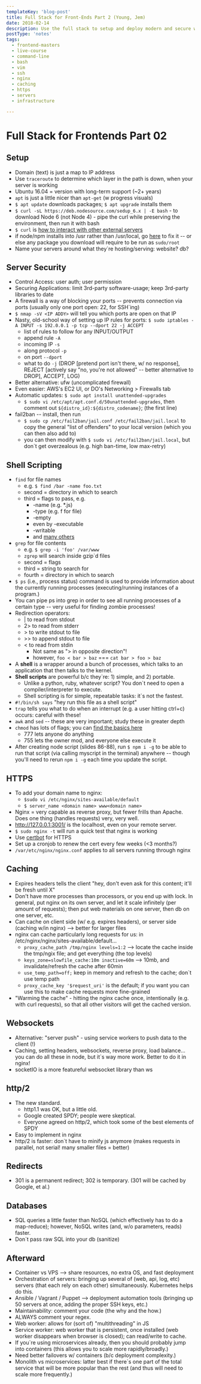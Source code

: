 ```yaml
---
templateKey: 'blog-post'
title: Full Stack for Front-Ends Part 2 (Young, Jem)
date: 2018-02-14
description: Use the full stack to setup and deploy modern and secure web applications with Nginx and Node.js. You'll setup your web server through the command line -- package node.js modules with NPM, setup SSH, firewall and server security, use advanced shell scripting, configure server updates, caching and optimize nginx performance using gzip compression and HTTP2. By using these practices, you’ll deliver richer experiences, using less bandwidth all while being more secure!
postType: 'notes'
tags:
  - frontend-masters
  - live-course
  - command-line
  - bash
  - vim
  - ssh
  - nginx
  - caching
  - https
  - servers
  - infrastructure

---
```


# Full Stack for Frontends Part 02

## Setup
* Domain (text) is just a map to IP address
* Use `traceroute` to determine which layer in the path is down, when your server is working
* Ubuntu 16.04 = version with long-term support (~2+ years)
* `apt` is just a little nicer than `apt-get` (w progress visuals)
* `$ apt update` downloads packages; `$ apt upgrade` installs them
* `$ curl -sL https://deb.nodesource.com/sedup_6.x | -E bash` - to download Node 6 (not Node 4) - pipe the curl while preserving the environment, then run it with bash
* `$ curl` is [how to interact with other external servers](https://explainshell.com/explain?cmd=curl+-sL)
* if node/npm installs into /usr rather than /usr/local, go [here](https://docs.npmjs.com/getting-started/fixing-npm-permissions#option-2-change-npms-default-directory-to-another-directory) to fix it -- or else any package you download will require to be run as `sudo/root`
* Name your servers around what they`re hosting/serving: website? db?

## Server Security
* Control Access: user auth; user permission
* Securing Applications: limit 3rd-party software-usage; keep 3rd-party libraries to date
* A firewall is a way of blocking your ports -- prevents connection via ports (usually only one port open: 22, for SSH`ing)
* `$ nmap -sV <IP ADDY>` will tell you which ports are open on that IP
* Nasty, old-school way of setting up IP rules for ports: `$ sudo iptables -A INPUT -s 192.0.0.1 -p tcp --dport 22 -j ACCEPT`
   * list of rules to follow for any INPUT/OUTPUT
   * append rule `-A`
   * incoming IP `-s`
   * along protocol `-p`
   * on port `--dport`
   * what to do `-j` (DROP [pretend port isn't there, w/ no response], REJECT [actively say "no, you're not allowed" -- better alternative to DROP], ACCEPT, LOG)
* Better alternative: ufw (uncomplicated firewall)
* Even easier: AWS's EC2 UI, or DO's Networking > Firewalls tab
* Automatic updates: `$ sudo apt install unattended-upgrades`
   * `$ sudo vi /etc/apt/apt.conf.d/50unattended-upgrades`, then comment out `${distro_id}:${distro_codename}`; (the first line)
* fail2ban -- install, then run
   * `$ sudo cp /etc/fail2ban/jail.conf /etc/fail2ban/jail.local` to copy the general "list of offenders" to your local version (which you can then also add to)
   * you can then modify with `$ sudo vi /etc/fail2ban/jail.local`, but don`t get overzealous (e.g. high ban-time, low max-retry)


## Shell Scripting
* `find` for file names
   * e.g. `$ find /bar -name foo.txt`
   * second = directory in which to search
   * third = flags to pass, e.g.
      * -name (e.g. *.js)
      * -type (e.g. f for file)
      * -empty
      * even by -executable
      * -writable
      * and [many others](https://www.lifewire.com/uses-of-linux-command-find-2201100#billboard3-sticky_1-0)
* `grep` for file contents
   * e.g. `$ grep -i 'foo' /var/www`
   * `zgrep` will search inside gzip`d files
   * second = flags
   * third = string to search for
   * fourth = directory in which to search
* `$ ps` (i.e., process status) command is used to provide information about the currently running processes (executing/running instances of a program.)
* You can pipe ps into grep in order to see all running processes of a certain type -- very useful for finding zombie processes!
* Redirection operators:
   * | to read from stdout
   * 2> to read from stderr
   * \> to write stdout to file
   * \>> to append stdout to file
   * < to read from stdin
      * Not same as "> in opposite direction"!
      * however, `foo < bar > baz` === `cat bar > foo > baz`
* A **shell** is a wrapper around a bunch of processes, which talks to an application that then talks to the kernel.
* **Shell scripts** are powerful b/c they`re: 1) simple, and 2) portable.
   * Unlike a python, ruby, whatever script? You don`t need to open a compiler/interpreter to execute.
   * Shell scripting is for simple, repeatable tasks: it`s not the fastest.
* `#!/bin/sh says` "hey run this file as a shell script"
* `trap` tells you what to do when an interrupt (e.g. a user hitting ctrl+c) occurs: careful with these!
* `awk` and `sed` -- these are very important; study these in greater depth
* `chmod` has lots of flags; you can [find the basics here](https://isabelcastillo.com/linux-chmod-permissions-cheat-sheet)
   * 777 lets anyone do anything
   * 755 lets the owner mod, and everyone else execute it
* After creating node script (slides 86-88), run `$ npm i -g` to be able to run that script (via calling myscript in the terminal) anywhere -- though you'll need to rerun `npm i -g` each time you update the script.

## HTTPS
* To add your domain name to nginx:
   * `$sudo vi /etc/nginx/sites-available/default`
   * `$ server_name <domain name> www<domain name>`
* Nginx = very capable as reverse proxy, but fewer frills than Apache. Does one thing (handles requests) very, very well.
* http://127.0.0.1:3001/ is the localhost, even on your remote server.
* `$ sudo nginx -t` will run a quick test that nginx is working
* Use [certbot](https://certbot.eff.org) for HTTPS
* Set up a cronjob to renew the cert every few weeks (<3 months?)
* `/var/etc/nginx/nginx.conf` applies to all servers running through nginx

## Caching
* Expires headers tells the client "hey, don't even ask for this content; it'll be fresh until X"
* Don't have more processes than processors, or you end up with lock. In general, put nginx on its own server, and let it scale infinitely (per amount of requests); then put web materials on one server, then db on one server, etc.
* Can cache on client side (w/ e.g. expires headers), or server side (caching w/in nginx) --> better for larger files
* nginx can cache particularly long requests for us: in /etc/nginx/nginx/sites-available/default...
   * `proxy_cache_path /tmp/nginx levels=1:2` --> locate the cache inside the tmp/ngix file; and get everything (the top levels)
   * `keys_zone=slowfile_cache:10m inactive=60m` --> 10mb, and invalidate/refresh the cache after 60min
   * `use_temp_path=off;` keep in memory and refresh to the cache; don`t use temp path
   * `proxy_cache_key '$request_uri'` is the default; if you want you can use this to make cache requests more fine-grained
* "Warming the cache" - hitting the nginx cache once, intentionally (e.g. with curl requests), so that all other visitors will get the cached version.

## Websockets
* Alternative: "server push" - using service workers to push data to the client (!)
* Caching, setting headers, websockets, reverse proxy, load balance... you can do all these in node, but it`s way more work. Better to do it in nginx!
* socketIO is a more featureful websocket library than ws

## http/2
* The new standard.
   * http1.1 was OK, but a little old.
   * Google created SPDY; people were skeptical.
   * Everyone agreed on http/2, which took some of the best elements of SPDY
* Easy to implement in nginx
* http/2 is faster: don`t have to minify js anymore (makes requests in parallel, not serial! many smaller files = better)

## Redirects
* 301 is a permanent redirect; 302 is temporary. (301 will be cached by Google, et al.)

## Databases
* SQL queries a little faster than NoSQL (which effectively has to do a map-reduce); however, NoSQL writes (and, w/o parameters, reads) faster.
* Don`t pass raw SQL into your db (sanitize)

## Afterward
* Container vs VPS --> share resources, no extra OS, and fast deployment
* Orchestration of servers: bringing up several of (web, api, log, etc) servers (that each rely on each other) simultaneously. Kubernetes helps do this.
* Ansible / Vagrant / Puppet --> deployment automation tools (bringing up 50 servers at once, adding the proper SSH keys, etc.)
* Maintainability: comment your code (the why and the how.)
* ALWAYS comment your regex.
* Web worker: allows for (sort of) "multithreading" in JS
* Service worker: web worker that is persistent, once installed (web worker disappears when browser is closed); can read/write to cache.
* If you`re using microservices already, then you should probably jump into containers (this allows you to scale more rapidly/broadly.)
* Need better failovers w/ containers (b/c deployment complexity.)
* Monolith vs microservices: latter best if there`s one part of the total service that will be more popular than the rest (and thus will need to scale more frequently.)